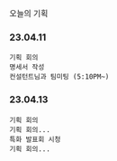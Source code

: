 오늘의 기획

### 23.04.11

    기획 회의
    명세서 작성
    컨설턴트님과 팀미팅 (5:10PM~)

### 23.04.13
    기획 회의
    기획 회의...
    특화 발표회 시청
    기획 회의...
